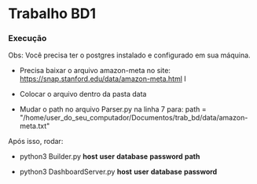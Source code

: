 #  Trabalho BD1

### Execução

Obs: Você precisa ter o postgres instalado e configurado em sua máquina. 

- Precisa baixar o arquivo amazon-meta no site: https://snap.stanford.edu/data/amazon-meta.html
I
- Colocar o arquivo dentro da pasta data

- Mudar o path no arquivo Parser.py na linha 7 para: path = "/home/user_do_seu_computador/Documentos/trab_bd/data/amazon-meta.txt"

Após isso, rodar:

- python3 Builder.py **host** **user** **database** **password** **path** 

- python3 DashboardServer.py **host** **user** **database** **password** 

